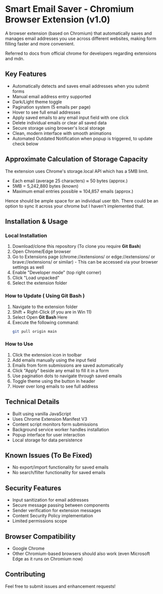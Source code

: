 # Smart Email Saver - Chromium Browser Extension (v1.0)

A browser extension (based on Chromium) that automatically saves and manages email addresses you use across different websites, making form filling faster and more convenient.

Referred to docs from official chrome for developers regarding extensions and mdn.

## Key Features

- Automatically detects and saves email addresses when you submit forms
- Manual email address entry supported
- Dark/Light theme toggle
- Pagination system (5 emails per page)
- Hover to see full email addresses
- Apply saved emails to any email input field with one click
- Delete individual emails or clear all saved data
- Secure storage using browser's local storage
- Clean, modern interface with smooth animations
- Automated Outdated Notification when popup is triggered, to update check below


## Approximate Calculation of Storage Capacity

The extension uses Chrome's storage.local API which has a 5MB limit.

- Each email (average 25 characters) ≈ 50 bytes (approx.)
- 5MB = 5,242,880 bytes (known)
- Maximum email entries possible ≈ 104,857 emails (approx.)

Hence should be ample space for an individual user tbh. There could be an option to sync it across your chrome but I haven't implemented that.

## Installation & Usage

### Local Installation

1. Download/clone this repository (To clone you require **Git Bash**)
2. Open Chrome/Edge browser
3. Go to Extensions page (chrome://extensions/ or edge://extensions/ or brave://extensions/ or similar) - This can be accessed via your browser settings as well
4. Enable "Developer mode" (top right corner)
5. Click "Load unpacked"
6. Select the extension folder

### How to Update ( Using Git Bash )

1. Navigate to the extension folder 
2. Shift + Right-Click (if you are in Win 11) 
3. Select Open **Git Bash** Here
4. Execute the following command:
    ```bash
   git pull origin main

### How to Use

1. Click the extension icon in toolbar
2. Add emails manually using the input field
3. Emails from form submissions are saved automatically
4. Click "Apply" beside any email to fill it in a form
5. Use pagination dots to navigate through saved emails
6. Toggle theme using the button in header
7. Hover over long emails to see full address

## Technical Details

- Built using vanilla JavaScript
- Uses Chrome Extension Manifest V3
- Content script monitors form submissions
- Background service worker handles installation
- Popup interface for user interaction
- Local storage for data persistence

## Known Issues (To Be Fixed)

- No export/import functionality for saved emails
- No search/filter functionality for saved emails

## Security Features

- Input sanitization for email addresses
- Secure message passing between components
- Sender verification for extension messages
- Content Security Policy implementation
- Limited permissions scope

## Browser Compatibility

- Google Chrome
- Other Chromium-based browsers should also work (even Microsoft Edge as it runs on Chromium now)

## Contributing

Feel free to submit issues and enhancement requests!


